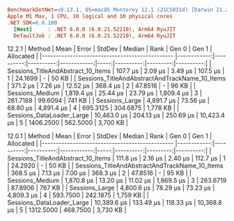 ``` ini

BenchmarkDotNet=v0.13.1, OS=macOS Monterey 12.1 (21C5031d) [Darwin 21.2.0]
Apple M1 Max, 1 CPU, 10 logical and 10 physical cores
.NET SDK=6.0.100
  [Host]     : .NET 6.0.0 (6.0.21.52210), Arm64 RyuJIT
  DefaultJob : .NET 6.0.0 (6.0.21.52210), Arm64 RyuJIT


```

12.2.1
|                                         Method |        Mean |     Error |    StdDev |      Median | Rank |     Gen 0 |    Gen 1 | Allocated |
|----------------------------------------------- |------------:|----------:|----------:|------------:|-----:|----------:|---------:|----------:|
|             Sessions_TitleAndAbstract_10_Items |    107.7 μs |   2.09 μs |   3.49 μs |    107.5 μs |    1 |   24.1699 |        - |     50 KB |
| Sessions_TitleAndAbstractAndTrackName_10_Items |    371.2 μs |   7.26 μs |  12.52 μs |    368.4 μs |    2 |   47.8516 |        - |     96 KB |
|                                Sessions_Medium |  1,819.4 μs |  25.44 μs |  23.79 μs |  1,809.4 μs |    3 |  261.7188 |  99.6094 |    741 KB |
|                                 Sessions_Large |  4,891.7 μs |  73.56 μs |  68.80 μs |  4,891.4 μs |    4 |  695.3125 | 304.6875 |  1,778 KB |
|                      Sessions_DataLoader_Large | 10,463.0 μs | 204.13 μs | 250.69 μs | 10,423.4 μs |    5 | 1406.2500 | 562.5000 |  3,700 KB |

12.0.1
|                                         Method |        Mean |     Error |    StdDev |      Median | Rank |     Gen 0 |    Gen 1 | Allocated |
|----------------------------------------------- |------------:|----------:|----------:|------------:|-----:|----------:|---------:|----------:|
|             Sessions_TitleAndAbstract_10_Items |    111.8 μs |   2.16 μs |   2.40 μs |    112.7 μs |    1 |   24.2920 |        - |     50 KB |
| Sessions_TitleAndAbstractAndTrackName_10_Items |    368.5 μs |   7.13 μs |   7.00 μs |    368.3 μs |    2 |   47.8516 |        - |     95 KB |
|                                Sessions_Medium |  1,870.8 μs |  13.20 μs |  11.02 μs |  1,869.5 μs |    3 |  263.6719 |  87.8906 |    767 KB |
|                                 Sessions_Large |  4,800.6 μs |  78.29 μs |  73.23 μs |  4,809.3 μs |    4 |  593.7500 | 242.1875 |  1,759 KB |
|                      Sessions_DataLoader_Large | 10,389.6 μs | 133.49 μs | 118.33 μs | 10,368.8 μs |    5 | 1312.5000 | 468.7500 |  3,730 KB |
